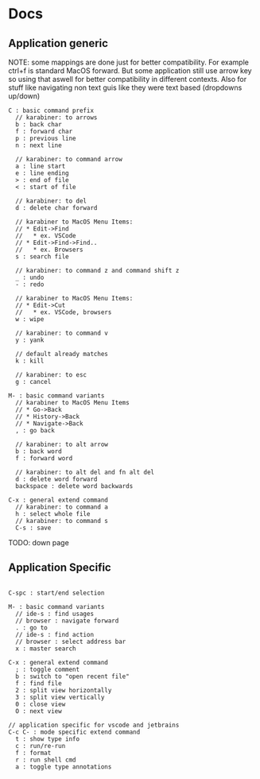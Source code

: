# Docs

## Application generic

NOTE: some mappings are done just for better compatibility. For example ctrl+f is standard MacOS forward. But some application still use arrow key so using that aswell for better compatibility in different contexts. Also for stuff like navigating non text guis like they were text based (dropdowns up/down)

```text
C : basic command prefix
  // karabiner: to arrows
  b : back char
  f : forward char
  p : previous line
  n : next line

  // karabiner: to command arrow
  a : line start
  e : line ending    
  > : end of file
  < : start of file

  // karabiner: to del
  d : delete char forward
  
  // karabiner to MacOS Menu Items:
  // * Edit->Find
  //   * ex. VSCode
  // * Edit->Find->Find..
  //   * ex. Browsers
  s : search file
  
  // karabiner: to command z and command shift z
  _ : undo
  - : redo
  
  // karabiner to MacOS Menu Items:
  // * Edit->Cut
  //   * ex. VSCode, browsers
  w : wipe

  // karabiner: to command v
  y : yank

  // default already matches
  k : kill

  // karabiner: to esc  
  g : cancel

M- : basic command variants
  // karabiner to MacOS Menu Items
  // * Go->Back
  // * History->Back
  // * Navigate->Back
  , : go back

  // karabiner: to alt arrow
  b : back word
  f : forward word
  
  // karabiner: to alt del and fn alt del
  d : delete word forward
  backspace : delete word backwards

C-x : general extend command
  // karabiner: to command a
  h : select whole file
  // karabiner: to command s
  C-s : save
```

TODO: down page

## Application Specific

```

C-spc : start/end selection

M- : basic command variants
  // ide-s : find usages
  // browser : navigate forward
  . : go to
  // ide-s : find action
  // browser : select address bar
  x : master search

C-x : general extend command
  ; : toggle comment
  b : switch to "open recent file"
  f : find file
  2 : split view horizontally
  3 : split view vertically
  0 : close view
  O : next view

// application specific for vscode and jetbrains
C-c C- : mode specific extend command
  t : show type info
  c : run/re-run
  f : format
  r : run shell cmd
  a : toggle type annotations

```
